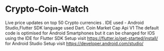 # Crypto-Coin-Watch
Live price updates on top 50 Crypto currencies . IDE used - Android Studio,Flutter SDK
language used Dart.
Coin Market Cap Api V1
The default code is optimised for Android Smartphones but it can be changed for IOS using the IDE
for Flutter SDK Setup visit https://flutter.io/get-started/install/
for Android Studio Setup visit https://developer.android.com/studio/
